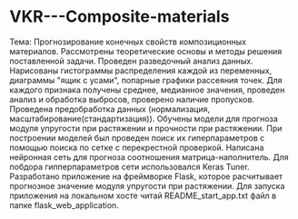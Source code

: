 # VKR---Composite-materials
Тема: Прогнозирование конечных свойств композиционных материалов.
Рассмотрены теоретические основы и методы решения поставленной задачи.
Проведен разведочный анализ данных. Нарисованы гистограммы распределения каждой из переменных, диаграммы "ящик с усами", попарные графики
рассеяния точек. Для каждого признака получены среднее, медианное значения, проведен анализ и обработка выбросов, проверено наличие пропусков.
Проведена предобработка данных (нормализация, масштабирование(стандартизация)).
Обучены модели для прогноза модуля упругости при растяжении и прочности при растяжении.
При построении моделей был проведен поиск их гиперпараметров с помощью поиска по сетке с перекрестной проверкой.
Написана нейронная сеть для прогноза соотношения матрица-наполнитель. Для побдора гипперпараметров сети использовался Keras Tuner.
Разработано приложение на фреймворке Flask, которое расчитывает прогнозное значение модуля упругости при растяжении.
Для запуска приложения на локальном хосте читай README_start_app.txt файл в папке flask_web_application.

